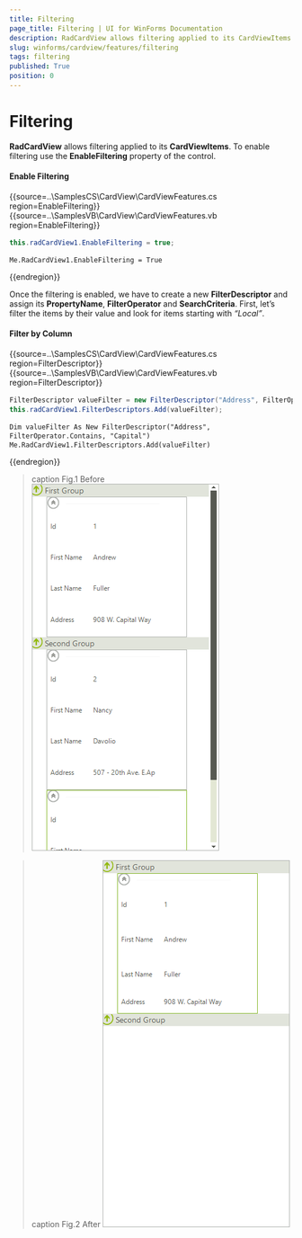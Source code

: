 ```yaml
---
title: Filtering
page_title: Filtering | UI for WinForms Documentation
description: RadCardView allows filtering applied to its CardViewItems. To enable filtering use the EnableFiltering property of the control.
slug: winforms/cardview/features/filtering
tags: filtering
published: True
position: 0
---
```


# Filtering

__RadCardView__ allows filtering applied to its __CardViewItems__. To enable filtering use the __EnableFiltering__ property of the control.

#### Enable Filtering

{{source=..\SamplesCS\CardView\CardViewFeatures.cs region=EnableFiltering}} 
{{source=..\SamplesVB\CardView\CardViewFeatures.vb region=EnableFiltering}} 

````C#
this.radCardView1.EnableFiltering = true;

````
````VB.NET
Me.RadCardView1.EnableFiltering = True

````

{{endregion}} 

Once the filtering is enabled, we have to create a new __FilterDescriptor__ and assign its __PropertyName__, __FilterOperator__ and __SearchCriteria__. First, let’s filter the items by their value and look for items starting with *“Local”*.

#### Filter by Column

{{source=..\SamplesCS\CardView\CardViewFeatures.cs region=FilterDescriptor}} 
{{source=..\SamplesVB\CardView\CardViewFeatures.vb region=FilterDescriptor}} 

````C#
FilterDescriptor valueFilter = new FilterDescriptor("Address", FilterOperator.Contains, "Capital");
this.radCardView1.FilterDescriptors.Add(valueFilter);

````
````VB.NET
Dim valueFilter As New FilterDescriptor("Address", FilterOperator.Contains, "Capital")
Me.RadCardView1.FilterDescriptors.Add(valueFilter)

````

{{endregion}} 

>caption Fig.1 Before
![radcardview-features-filtering 001](images/radcardview-features-filtering001.png)

>caption Fig.2 After
![radcardview-features-filtering 001](images/radcardview-features-filtering002.png)
